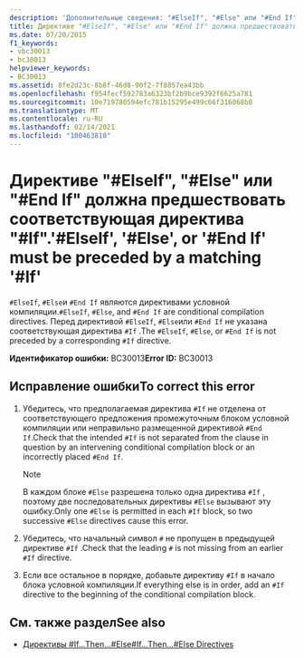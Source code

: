 ```yaml
---
description: 'Дополнительные сведения: "#ElseIf", "#Else" или "#End If" должен предшествовать соответствующий "#If"'
title: Директиве "#ElseIf", "#Else" или "#End If" должна предшествовать соответствующая директива "#If".
ms.date: 07/20/2015
f1_keywords:
- vbc30013
- bc30013
helpviewer_keywords:
- BC30013
ms.assetid: 8fe2d23c-8b8f-46d8-90f2-7f8857ea43bb
ms.openlocfilehash: f954fecf592783a6323bf2b9bce9392f6625a781
ms.sourcegitcommit: 10e719780594efc781b15295e499c66f316068b8
ms.translationtype: MT
ms.contentlocale: ru-RU
ms.lasthandoff: 02/14/2021
ms.locfileid: "100463810"
---
```

# <a name="elseif-else-or-end-if-must-be-preceded-by-a-matching-if"></a><span data-ttu-id="18ddc-103">Директиве "#ElseIf", "#Else" или "#End If" должна предшествовать соответствующая директива "#If".</span><span class="sxs-lookup"><span data-stu-id="18ddc-103">'#ElseIf', '#Else', or '#End If' must be preceded by a matching '#If'</span></span>

<span data-ttu-id="18ddc-104">`#ElseIf`, `#Else`и `#End If` являются директивами условной компиляции.</span><span class="sxs-lookup"><span data-stu-id="18ddc-104">`#ElseIf`, `#Else`, and `#End If` are conditional compilation directives.</span></span> <span data-ttu-id="18ddc-105">Перед директивой `#ElseIf`, `#Else`или `#End If` не указана соответствующая директива `#If` .</span><span class="sxs-lookup"><span data-stu-id="18ddc-105">The `#ElseIf`, `#Else`, or `#End If` is not preceded by a corresponding `#If` directive.</span></span>  
  
 <span data-ttu-id="18ddc-106">**Идентификатор ошибки:** BC30013</span><span class="sxs-lookup"><span data-stu-id="18ddc-106">**Error ID:** BC30013</span></span>  
  
## <a name="to-correct-this-error"></a><span data-ttu-id="18ddc-107">Исправление ошибки</span><span class="sxs-lookup"><span data-stu-id="18ddc-107">To correct this error</span></span>  
  
1. <span data-ttu-id="18ddc-108">Убедитесь, что предполагаемая директива `#If` не отделена от соответствующего предложения промежуточным блоком условной компиляции или неправильно размещенной директивой `#End If`.</span><span class="sxs-lookup"><span data-stu-id="18ddc-108">Check that the intended `#If` is not separated from the clause in question by an intervening conditional compilation block or an incorrectly placed `#End If`.</span></span>  
  
    > [!NOTE]
    > <span data-ttu-id="18ddc-109">В каждом блоке `#Else` разрешена только одна директива `#If` , поэтому две последовательных директивы `#Else` вызывают эту ошибку.</span><span class="sxs-lookup"><span data-stu-id="18ddc-109">Only one `#Else` is permitted in each `#If` block, so two successive `#Else` directives cause this error.</span></span>  
  
2. <span data-ttu-id="18ddc-110">Убедитесь, что начальный символ `#` не пропущен в предыдущей директиве `#If` .</span><span class="sxs-lookup"><span data-stu-id="18ddc-110">Check that the leading `#` is not missing from an earlier `#If` directive.</span></span>  
  
3. <span data-ttu-id="18ddc-111">Если все остальное в порядке, добавьте директиву `#If` в начало блока условной компиляции.</span><span class="sxs-lookup"><span data-stu-id="18ddc-111">If everything else is in order, add an `#If` directive to the beginning of the conditional compilation block.</span></span>  
  
## <a name="see-also"></a><span data-ttu-id="18ddc-112">См. также раздел</span><span class="sxs-lookup"><span data-stu-id="18ddc-112">See also</span></span>

- [<span data-ttu-id="18ddc-113">Директивы #If...Then...#Else</span><span class="sxs-lookup"><span data-stu-id="18ddc-113">#If...Then...#Else Directives</span></span>](../language-reference/directives/if-then-else-directives.md)
